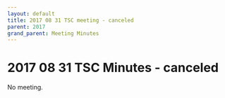 ```yaml
---
layout: default
title: 2017 08 31 TSC meeting - canceled
parent: 2017
grand_parent: Meeting Minutes
---
```

# 2017 08 31 TSC Minutes - canceled

No meeting.
